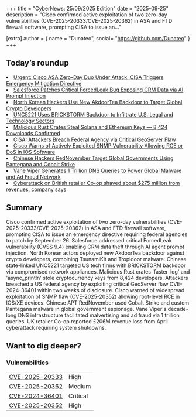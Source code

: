 +++
  title = "CyberNews: 25/09/2025 Edition"
  date = "2025-09-25"
  description = "Cisco confirmed active exploitation of two zero-day vulnerabilities (CVE-2025-20333/CVE-2025-20362) in ASA and FTD firewall software, prompting CISA to issue an..."

  [extra]
  author = { name = "Dunateo", social= "https://github.com/Dunateo" }
  +++
<html><body>
<h2>Today’s roundup</h2>
<li><a href='https://thehackernews.com/2025/09/urgent-cisco-asa-zero-day-duo-under.html'>Urgent: Cisco ASA Zero-Day Duo Under Attack; CISA Triggers Emergency Mitigation Directive</a></li>
<li><a href='https://thehackernews.com/2025/09/salesforce-patches-critical-forcedleak.html'>Salesforce Patches Critical ForcedLeak Bug Exposing CRM Data via AI Prompt Injection</a></li>
<li><a href='https://thehackernews.com/2025/09/north-korean-hackers-use-new-akdoortea.html'>North Korean Hackers Use New AkdoorTea Backdoor to Target Global Crypto Developers</a></li>
<li><a href='https://thehackernews.com/2025/09/unc5221-uses-brickstorm-backdoor-to.html'>UNC5221 Uses BRICKSTORM Backdoor to Infiltrate U.S. Legal and Technology Sectors</a></li>
<li><a href='https://thehackernews.com/2025/09/malicious-rust-crates-steal-solana-and.html'>Malicious Rust Crates Steal Solana and Ethereum Keys — 8,424 Downloads Confirmed</a></li>
<li><a href='https://www.darkreading.com/cyberattacks-data-breaches/cisa-attackers-breach-federal-agency-critical-geoserver-flaw'>CISA: Attackers Breach Federal Agency via Critical GeoServer Flaw</a></li>
<li><a href='https://thehackernews.com/2025/09/cisco-warns-of-actively-exploited-snmp.html'>Cisco Warns of Actively Exploited SNMP Vulnerability Allowing RCE or DoS in IOS Software</a></li>
<li><a href='https://thehackernews.com/2025/09/chinese-hackers-rednovember-target.html'>Chinese Hackers RedNovember Target Global Governments Using Pantegana and Cobalt Strike</a></li>
<li><a href='https://thehackernews.com/2025/09/vane-viper-generates-1-trillion-dns.html'>Vane Viper Generates 1 Trillion DNS Queries to Power Global Malware and Ad Fraud Network</a></li>
<li><a href='https://therecord.media/retailer-the-co-op-cyberattack-lost-revenue'>Cyberattack on British retailer Co-op shaved about $275 million from revenues, company says</a></li>
<h2>Summary</h2>
<p>Cisco confirmed active exploitation of two zero-day vulnerabilities (CVE-2025-20333/CVE-2025-20362) in ASA and FTD firewall software, prompting CISA to issue an emergency directive requiring federal agencies to patch by September 26. Salesforce addressed critical ForcedLeak vulnerability (CVSS 9.4) enabling CRM data theft through AI agent prompt injection. North Korean actors deployed new AkdoorTea backdoor against crypto developers, combining TsunamiKit and Tropidoor malware. Chinese state-linked UNC5221 targeted US tech firms with BRICKSTORM backdoor via compromised network appliances. Malicious Rust crates 'faster_log' and 'async_println' stole cryptocurrency keys from 8,424 developers. Attackers breached a US federal agency by exploiting critical GeoServer flaw CVE-2024-36401 within two weeks of disclosure. Cisco warned of widespread exploitation of SNMP flaw (CVE-2025-20352) allowing root-level RCE in IOS/XE devices. Chinese APT RedNovember used Cobalt Strike and custom Pantegana malware in global government espionage. Vane Viper's decade-long DNS infrastructure facilitated malvertising and ad fraud via 1 trillion queries. UK retailer Co-op reported £206M revenue loss from April cyberattack requiring system shutdowns.</p>
<h2>Want to dig deeper?</h2>
<h3>Vulnerabilities</h3>
<table><tbody><tr> <td><a href='https://vulnerability.circl.lu/vuln/CVE-2025-20333'>CVE-2025-20333</a></td>  <td data-severity='High'>High</td> </tr>
<tr> <td><a href='https://vulnerability.circl.lu/vuln/CVE-2025-20362'>CVE-2025-20362</a></td>  <td data-severity='Medium'>Medium</td> </tr>
<tr> <td><a href='https://vulnerability.circl.lu/vuln/CVE-2024-36401'>CVE-2024-36401</a></td>  <td data-severity='Critical'>Critical</td> </tr>
<tr> <td><a href='https://vulnerability.circl.lu/vuln/CVE-2025-20352'>CVE-2025-20352</a></td>  <td data-severity='High'>High</td> </tr>
</tbody></table></body></html>